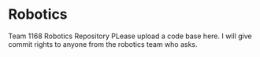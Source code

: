 # Robotics
Team 1168 Robotics Repository
PLease upload a code base here. I will give commit rights to anyone from the robotics team who asks. 
